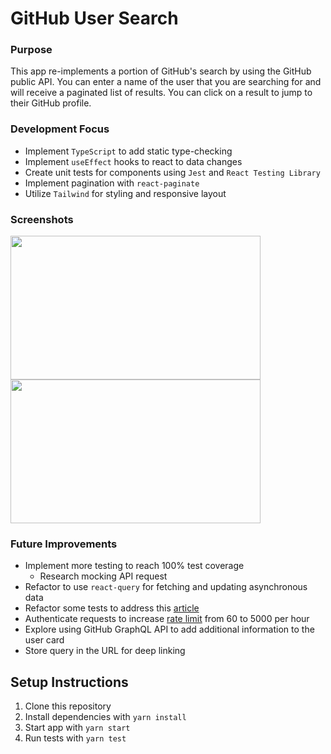 # GitHub User Search

### Purpose

This app re-implements a portion of GitHub's search by using the GitHub public API. You can enter a name of the user that you are searching for and will receive a paginated list of results. You can click on a result to jump to their GitHub profile.

### Development Focus

- Implement `TypeScript` to add static type-checking
- Implement `useEffect` hooks to react to data changes
- Create unit tests for components using `Jest` and `React Testing Library`
- Implement pagination with `react-paginate`
- Utilize `Tailwind` for styling and responsive layout

### Screenshots

<div>
<img width="400" height= "230"  src="https://user-images.githubusercontent.com/54158919/85046622-ad414700-b15e-11ea-8abf-d0bc815ceb5a.png">

<img width="400" height= "230" src="https://user-images.githubusercontent.com/54158919/85046750-d6fa6e00-b15e-11ea-8c0c-eb22d9fef93d.png">

</div>

### Future Improvements

- Implement more testing to reach 100% test coverage
  - Research mocking API request
- Refactor to use `react-query` for fetching and updating asynchronous data
- Refactor some tests to address this [article](https://kentcdodds.com/blog/common-mistakes-with-react-testing-library)
- Authenticate requests to increase [rate limit](https://developer.github.com/v3/#rate-limiting) from 60 to 5000 per hour
- Explore using GitHub GraphQL API to add additional information to the user card
- Store query in the URL for deep linking

## Setup Instructions

1. Clone this repository
2. Install dependencies with `yarn install`
3. Start app with `yarn start`
4. Run tests with `yarn test`
